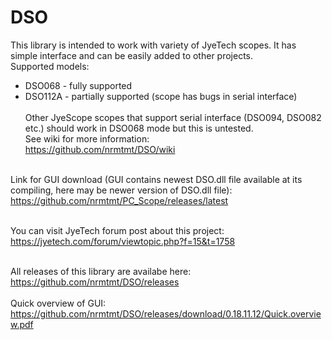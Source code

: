 # DSO
This library is intended to work with variety of JyeTech scopes. It has simple interface and can be easily added to other projects.<br> 
Supported models:<br>
- DSO068 - fully supported<br>
- DSO112A - partially supported (scope has bugs in serial interface)</br><br>
Other JyeScope scopes that support serial interface (DSO094, DSO082 etc.) should work in DSO068 mode but this is untested.<br>
See wiki for more information: <br>
https://github.com/nrmtmt/DSO/wiki <br><br>

Link for GUI download (GUI contains newest DSO.dll file available at its compiling, here may be newer version of DSO.dll file):<br>
https://github.com/nrmtmt/PC_Scope/releases/latest<br><br>

You can visit JyeTech forum post about this project:<br>
https://jyetech.com/forum/viewtopic.php?f=15&t=1758<br><br>

All releases of this library are availabe here:<br>
https://github.com/nrmtmt/DSO/releases<br><br>
Quick overview of GUI:<br>
https://github.com/nrmtmt/DSO/releases/download/0.18.11.12/Quick.overview.pdf<br><br>
